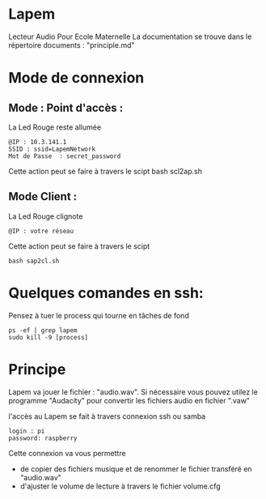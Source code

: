 # Lapem
Lecteur Audio Pour Ecole Maternelle
La documentation se trouve dans le répertoire documents : "principle.md"

# Mode de connexion
   
## Mode : Point d'accès : 

La Led Rouge reste allumée

    @IP : 10.3.141.1
    SSID : ssid=LapemNetwork
    Mot de Passe  : secret_password

Cette action peut se faire à travers le scipt
    bash scl2ap.sh

## Mode Client : 

La Led Rouge clignote

    @IP : votre réseau

Cette action peut se faire à travers le scipt

    bash sap2cl.sh
    
# Quelques comandes en ssh:

Pensez à tuer le process qui tourne en tâches de fond

    ps -ef | grep lapem 
    sudo kill -9 [process]
    
# Principe

Lapem va jouer le fichier : "audio.wav".
Si nécessaire vous pouvez utilez le programme "Audacity" pour convertir les fichiers audio en  fichier ".vaw"

l'accès au Lapem se fait à travers connexion ssh ou samba

    login : pi
    password: raspberry

Cette connexion va vous permettre 
* de copier des fichiers musique et de renommer le fichier transféré en "audio.wav"
* d'ajuster le volume de lecture à travers le fichier volume.cfg